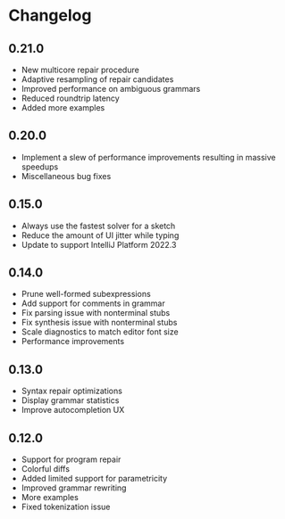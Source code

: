 # Changelog

## 0.21.0

- New multicore repair procedure
- Adaptive resampling of repair candidates
- Improved performance on ambiguous grammars
- Reduced roundtrip latency
- Added more examples

## 0.20.0

- Implement a slew of performance improvements resulting in massive speedups
- Miscellaneous bug fixes

## 0.15.0

- Always use the fastest solver for a sketch
- Reduce the amount of UI jitter while typing
- Update to support IntelliJ Platform 2022.3

## 0.14.0

- Prune well-formed subexpressions
- Add support for comments in grammar
- Fix parsing issue with nonterminal stubs
- Fix synthesis issue with nonterminal stubs
- Scale diagnostics to match editor font size
- Performance improvements

## 0.13.0

- Syntax repair optimizations
- Display grammar statistics
- Improve autocompletion UX

## 0.12.0

- Support for program repair
- Colorful diffs
- Added limited support for parametricity
- Improved grammar rewriting
- More examples
- Fixed tokenization issue
